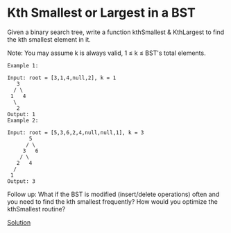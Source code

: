 # Kth Smallest or Largest in a BST
Given a binary search tree, write a function kthSmallest & KthLargest  to find the kth smallest element in it.

Note: 
You may assume k is always valid, 1 ≤ k ≤ BST's total elements.
```
Example 1:

Input: root = [3,1,4,null,2], k = 1
   3
  / \
 1   4
  \
   2
Output: 1
Example 2:

Input: root = [5,3,6,2,4,null,null,1], k = 3
       5
      / \
     3   6
    / \
   2   4
  /
 1
Output: 3

```
Follow up:
What if the BST is modified (insert/delete operations) often and you need to find the kth smallest frequently? How would you optimize the kthSmallest routine?





[Solution](./src/Main.java)